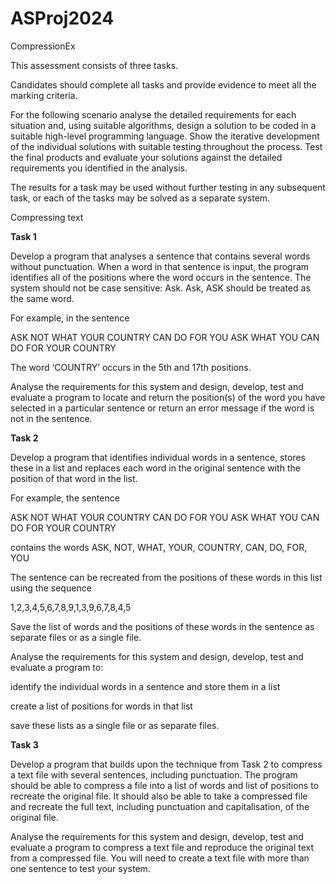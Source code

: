 # ASProj2024
CompressionEx

This assessment consists of three tasks. 

Candidates should complete all tasks and provide evidence to meet all the marking criteria. 

For the following scenario analyse the detailed requirements for each situation and, using suitable algorithms, design a solution to be coded in a suitable high-level programming language. Show the iterative development of the individual solutions with suitable testing throughout the process. Test the final products and evaluate your solutions against the detailed requirements you identified in the analysis. 

The results for a task may be used without further testing in any subsequent task, or each of the tasks may be solved as a separate system. 

Compressing text 

<b>Task 1</b> 

Develop a program that analyses a sentence that contains several words without punctuation. When a word in that sentence is input, the program identifies all of the positions where the word occurs in the sentence. The system should not be case sensitive: Ask. Ask, ASK should be treated as the same word. 

For example, in the sentence 

ASK NOT WHAT YOUR COUNTRY CAN DO FOR YOU ASK WHAT YOU CAN DO FOR YOUR COUNTRY 

The word ‘COUNTRY’ occurs in the 5th and 17th positions. 

Analyse the requirements for this system and design, develop, test and evaluate a program to locate and return the position(s) of the word you have selected in a particular sentence or return an error message if the word is not in the sentence. 

<b>Task 2</b> 

Develop a program that identifies individual words in a sentence, stores these in a list and replaces each word in the original sentence with the position of that word in the list. 

For example, the sentence 

ASK NOT WHAT YOUR COUNTRY CAN DO FOR YOU ASK WHAT YOU CAN DO FOR YOUR COUNTRY 

contains the words ASK, NOT, WHAT, YOUR, COUNTRY, CAN, DO, FOR, YOU 

The sentence can be recreated from the positions of these words in this list using the sequence 

1,2,3,4,5,6,7,8,9,1,3,9,6,7,8,4,5 

Save the list of words and the positions of these words in the sentence as separate files or as a single file. 

Analyse the requirements for this system and design, develop, test and evaluate a program to: 

identify the individual words in a sentence and store them in a list  

create a list of positions for words in that list 

save these lists as a single file or as separate files. 

<b>Task 3</b> 

Develop a program that builds upon the technique from Task 2 to compress a text file with several sentences, including punctuation. The program should be able to compress a file into a list of words and list of positions to recreate the original file. It should also be able to take a compressed file and recreate the full text, including punctuation and capitalisation, of the original file. 

Analyse the requirements for this system and design, develop, test and evaluate a program to compress a text file and reproduce the original text from a compressed file. You will need to create a text file with more than one sentence to test your system. 

 

 
